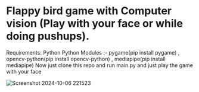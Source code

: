 # Flappy bird game with Computer vision (Play with your face or while doing pushups).
Requirements: Python
  Python Modules :- pygame(pip install pygame) , opencv-python(pip install opencv-python) , mediapipe(pip install mediapipe)
Now just clone this repo and run main.py and just play the game with your face


  ![Screenshot 2024-10-06 221523](https://github.com/user-attachments/assets/2c57ffb7-1459-40e3-afd6-b8ddcd6650bd)
